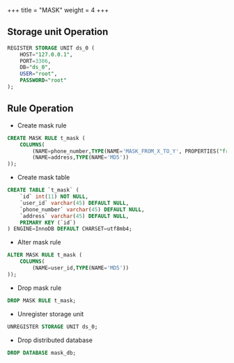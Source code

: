 +++
title = "MASK"
weight = 4
+++

## Storage unit Operation

```sql
REGISTER STORAGE UNIT ds_0 (
    HOST="127.0.0.1",
    PORT=3306,
    DB="ds_0",
    USER="root",
    PASSWORD="root"
);
```

## Rule Operation

- Create mask rule

```sql
CREATE MASK RULE t_mask (
    COLUMNS(
        (NAME=phone_number,TYPE(NAME='MASK_FROM_X_TO_Y', PROPERTIES("from-x"=1, "to-y"=2, "replace-char"="*"))),
        (NAME=address,TYPE(NAME='MD5'))
));
```

- Create mask table

```sql
CREATE TABLE `t_mask` (
    `id` int(11) NOT NULL,
    `user_id` varchar(45) DEFAULT NULL,
    `phone_number` varchar(45) DEFAULT NULL,
    `address` varchar(45) DEFAULT NULL,
    PRIMARY KEY (`id`)
) ENGINE=InnoDB DEFAULT CHARSET=utf8mb4;
```

- Alter mask rule

```sql
ALTER MASK RULE t_mask (
    COLUMNS(
        (NAME=user_id,TYPE(NAME='MD5'))
));
```

- Drop mask rule

```sql
DROP MASK RULE t_mask;
```

- Unregister storage unit

```sql
UNREGISTER STORAGE UNIT ds_0;
```

- Drop distributed database

```sql
DROP DATABASE mask_db;
```
